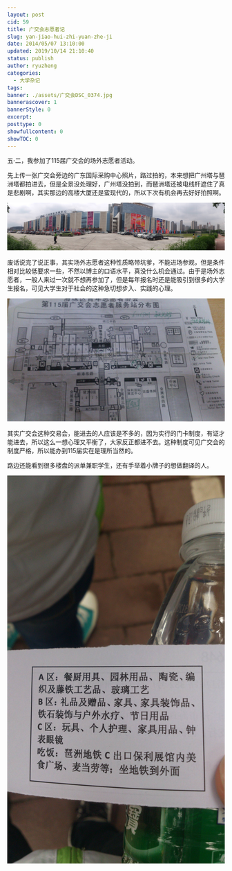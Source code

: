 ```yaml
---
layout: post
cid: 59
title: 广交会志愿者记
slug: yan-jiao-hui-zhi-yuan-zhe-ji
date: 2014/05/07 13:10:00
updated: 2019/10/14 21:10:40
status: publish
author: ryuzheng
categories: 
  - 大学杂记
tags: 
banner: ./assets/广交会DSC_0374.jpg
bannerascover: 1
bannerStyle: 0
excerpt: 
posttype: 0
showfullcontent: 0
showTOC: 0
---
```



五&middot;二，我参加了115届广交会的场外志愿者活动。

先上传一张广交会旁边的广东国际采购中心照片，路过拍的，本来想把广州塔与琶洲塔都拍进去，但是全景没处理好，广州塔没拍到，而琶洲塔还被电线杆遮住了真是悲剧啊，其实那边的高楼大厦还是蛮现代的，所以下次有机会再去好好拍照啊。

![广东国际采购中心](./assets/广交会DSC_0374.jpg)

废话说完了说正事，其实场外志愿者这种性质略带坑爹，不能进场参观，但是条件相对比较低要求一些，不然以博主的口语水平，真没什么机会通过。由于是场外志愿者，一般人来过一次就不想再参加了，但是每年报名时还是能吸引到很多的大学生报名，可见大学生对于社会的这种急切想步入、实践的心理。

![115届广交会示意图](./assets/广交会DSC_0395.jpg)

其实广交会这种交易会，能进去的人应该是不多的，因为实行的门卡制度，有证才能进去，所以这么一想心理又平衡了，大家反正都进不去。这种制度可见广交会的制度严格，所以能办到115届实在是理所当然的。

路边还能看到很多楼盘的派单兼职学生，还有手举着小牌子的想做翻译的人。

![](./assets/广交会DSC_0376.jpg)
